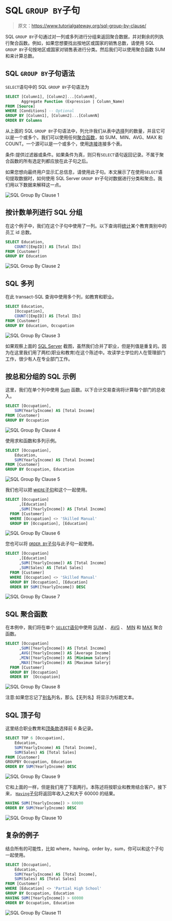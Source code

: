 # SQL `GROUP BY`子句

> 原文：<https://www.tutorialgateway.org/sql-group-by-clause/>

SQL `GROUP BY`子句通过对一列或多列进行分组来返回聚合数据，并对剩余的列执行聚合函数。例如，如果您想要找出按地区或国家的销售总数，请使用 SQL `GROUP BY`子句按地区或国家对销售表进行分类。然后我们可以使用聚合函数 SUM 和来计算总数。

## SQL `GROUP BY`子句语法

`SELECT`语句中的 SQL `GROUP BY`子句语法为

```sql
SELECT [Column1], [Column2]...[ColumnN],
       Aggregate Function (Expression | Column_Name) 
FROM [Source]
WHERE [Conditions] -- Optional
GROUP BY [Column1], [Column2]...[ColumnN]
ORDER BY Columns
```

从上面的 SQL `GROUP BY`子句语法中，列允许我们从表中[选择](https://www.tutorialgateway.org/sql-select-statement/)列的数量，并且它可以是一个或多个。我们可以使用任何[聚合函数](https://www.tutorialgateway.org/sql-aggregate-functions/)，如 SUM、MIN、AVG、MAX 和 COUNT。一个源可以是一个或多个，使用[连接](https://www.tutorialgateway.org/sql-inner-join/)连接多个表。

条件:提供过滤器或条件。如果条件为真，则只有`SELECT`语句返回记录。不属于聚合函数的所有选定列都应放在此子句之后。

如果您想向最终用户显示汇总信息，请使用此子句。本文展示了在使用`SELECT`语句提取数据时，如何使用 SQL Server `GROUP BY`子句对数据进行分类和聚合。我们用以下数据来解释这一点。

![SQL Group By Clause 1](img/1bd4dc01a67599c08a73056de9cae4c5.png)

## 按计数单列进行 SQL 分组

在这个例子中，我们在这个子句中使用了一列。以下查询将[统计](https://www.tutorialgateway.org/sql-count-function/)某个教育类别中的员工 id 总数。

```sql
SELECT Education, 
	COUNT([EmpID]) AS [Total IDs]
FROM [Customer]
GROUP BY Education
```

![SQL Group By Clause 2](img/4ea4890e6aac89840b74f32ab023543d.png)

## SQL 多列

在此 transact-SQL 查询中使用多个列，如教育和职业。

```sql
SELECT Education, 
	[Occupation],
	COUNT([EmpID]) AS [Total IDs]
FROM [Customer]
GROUP BY Education, Occupation
```

![SQL Group By Clause 3](img/8da5ac36322412a94f7907555690e5f3.png)

如果观察上面的 [SQL Server](https://www.tutorialgateway.org/sql/) 截图，虽然我们合并了职业，但是列值是重复的。因为在这里我们用了两栏(职业和教育)在这个陈述中。攻读学士学位的人在管理部门工作，很少有人在专业部门工作。

## 按总和分组的 SQL 示例

这里，我们在单个列中使用 [Sum](https://www.tutorialgateway.org/sql-sum-function/) 函数。以下合计交易查询将计算每个部门的总收入。

```sql
SELECT [Occupation],
	SUM(YearlyIncome) AS [Total Income]
FROM [Customer]
GROUP BY Occupation
```

![SQL Group By Clause 4](img/f3d53293cf080923264dacdae8bcf4ff.png)

使用求和函数和多列示例。

```sql
SELECT [Occupation],
	Education,
	SUM(YearlyIncome) AS [Total Income]
FROM [Customer]
GROUP BY Occupation, Education
```

![SQL Group By Clause 5](img/b81eec240f8161f6b4117e0dc29a3dd6.png)

我们也可以把 [`WHERE`子句](https://www.tutorialgateway.org/sql-where-clause/)和这个一起使用。

```sql
SELECT [Occupation]
      ,[Education]
      ,SUM([YearlyIncome]) AS [Total Income]
  FROM [Customer]
  WHERE [Occupation] <> 'Skilled Manual'
  GROUP BY [Occupation], [Education]
```

![SQL Group By Clause 6](img/c4cebea3b19c1c529e7398ac09adba81.png)

您也可以将 [`ORDER BY`子句](https://www.tutorialgateway.org/sql-order-by-clause/)与此子句一起使用。

```sql
SELECT [Occupation]
      ,[Education]
      ,SUM([YearlyIncome]) AS [Total Income]
	  ,SUM(Sales) AS [Total Sales]
  FROM [Customer]
  WHERE [Occupation] <> 'Skilled Manual'
  GROUP BY [Occupation], [Education]
  ORDER BY SUM([YearlyIncome]) DESC
```

![SQL Group By Clause 7](img/485cf8cad111ac8ea722f624b368c948.png)

## SQL 聚合函数

在本例中，我们将在单个 [`SELECT`语句](https://www.tutorialgateway.org/sql-select-statement/)中使用 [SUM](https://www.tutorialgateway.org/sql-sum-function/) 、 [AVG](https://www.tutorialgateway.org/sql-avg-function/) 、 [MIN](https://www.tutorialgateway.org/sql-min-function/) 和 [MAX](https://www.tutorialgateway.org/sql-max-function/) 聚合函数。

```sql
SELECT [Occupation]
      ,SUM([YearlyIncome]) AS [Total Income]
      ,AVG([YearlyIncome]) AS [Average Income]
      ,MIN([YearlyIncome]) AS [Minimum Salery]
      ,MAX([YearlyIncome]) AS [Maximum Salery]
  FROM [Customer]
  GROUP BY [Occupation]
  ORDER BY  [Occupation]
```

![SQL Group By Clause 8](img/4192e9cbb92d6d4027f36335e4b3abca.png)

注意:如果您忘记了[别名](https://www.tutorialgateway.org/sql-alias/)列名，那么【无列名】将显示为标题文本。

## SQL 顶子句

这里结合职业教育和[顶条款](https://www.tutorialgateway.org/sql-top-clause/)选择前 6 条记录。

```sql
SELECT TOP 6 [Occupation],
	Education,
	SUM(YearlyIncome) AS [Total Income],
	SUM(Sales) AS [Total Sales]
FROM [Customer]
GROUPBY Occupation, Education
ORDER BY SUM(YearlyIncome) DESC
```

![SQL Group By Clause 9](img/306e35b6594b2e819915c38feb639cf9.png)

它和上面的一样，但是我们用了下面两行。本陈述将按职业和教育结合客户。接下来， [`Having`子句](https://www.tutorialgateway.org/sql-having-clause/)将返回年收入之和大于 60000 的结果。

```sql
HAVING SUM([YearlyIncome]) > 60000
ORDER BY SUM(YearlyIncome) DESC
```

![SQL Group By Clause 10](img/33077b3090efdb8696bcdfdcec5d030c.png)

## 复杂的例子

结合所有的可能性，比如 where，having，order by，sum，你可以和这个子句一起使用。

```sql
SELECT [Occupation],
	Education,
	SUM(YearlyIncome) AS [Total Income],
	SUM(Sales) AS [Total Sales]
FROM [Customer]
WHERE [Education] <> 'Partial High School'
GROUP BY Occupation, Education
HAVING SUM([YearlyIncome]) > 60000
ORDER BY Occupation, Education
```

![SQL Group By Clause 11](img/bbd8e2dad58a6a83d4dba5de220ae192.png)